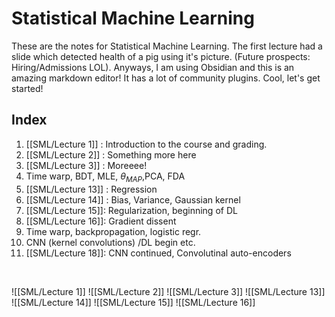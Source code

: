 # Statistical Machine Learning
These are the notes for Statistical Machine Learning. The first lecture had a slide which detected health of a pig using it's picture. (Future prospects: Hiring/Admissions LOL). Anyways, I am using Obsidian and this is an amazing markdown editor! It has a lot of community plugins. Cool, let's get started!

## Index
1. [[SML/Lecture 1]] : Introduction to the course and grading.
2. [[SML/Lecture 2]] : Something more here
3. [[SML/Lecture 3]] : Moreeee!
4. Time warp, BDT, MLE, $\theta_{MAP}$,PCA, FDA
5. [[SML/Lecture 13]] : Regression
6. [[SML/Lecture 14]] : Bias, Variance, Gaussian kernel
7. [[SML/Lecture 15]]: Regularization, beginning of DL
8. [[SML/Lecture 16]]: Gradient dissent
9. Time warp, backpropagation, logistic regr.
10. CNN (kernel convolutions) /DL begin etc.
11. [[SML/Lecture 18]]: CNN continued, Convolutinal auto-encoders

<br>

![[SML/Lecture 1]]
![[SML/Lecture 2]]
![[SML/Lecture 3]]
![[SML/Lecture 13]]
![[SML/Lecture 14]]
![[SML/Lecture 15]]
![[SML/Lecture 16]]
